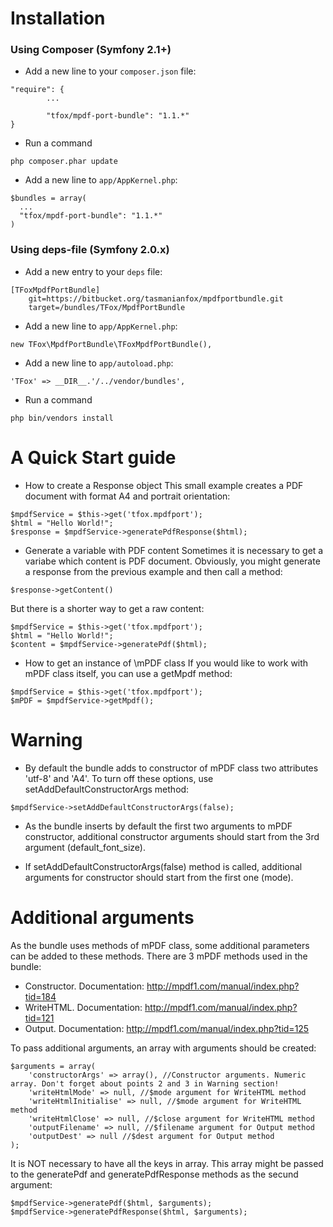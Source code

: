  Installation
==============================================
### Using Composer (Symfony 2.1+)

* Add a new line to your `composer.json` file:
<pre><code>"require": {
		...
        
        "tfox/mpdf-port-bundle": "1.1.*"
}
</code></pre>

* Run a command
<pre><code>php composer.phar update
</code></pre>

* Add a new line to `app/AppKernel.php`:
<pre><code>$bundles = array(
  ...
  "tfox/mpdf-port-bundle": "1.1.*"
)
</code></pre>

### Using deps-file (Symfony 2.0.x)

* Add a new entry to your `deps` file:
<pre><code>[TFoxMpdfPortBundle]
    git=https://bitbucket.org/tasmanianfox/mpdfportbundle.git
    target=/bundles/TFox/MpdfPortBundle 
</code></pre>

* Add a new line to `app/AppKernel.php`:
<pre><code>new TFox\MpdfPortBundle\TFoxMpdfPortBundle(), 
</code></pre>

* Add a new line to `app/autoload.php`:
<pre><code>'TFox' => __DIR__.'/../vendor/bundles',
</code></pre>

* Run a command
<pre><code>php bin/vendors install
</code></pre>

 A Quick Start guide
==============================================
* How to create a Response object
This small example creates a PDF document with format A4 and portrait orientation:
<pre><code>$mpdfService = $this->get('tfox.mpdfport');
$html = "<html><head></head><body>Hello World!</body></html>";
$response = $mpdfService->generatePdfResponse($html);
</code></pre>

* Generate a variable with PDF content
Sometimes it is necessary to get a variabe which content is PDF document. Obviously, you might generate a response from the previous example and then call a method:
<pre><code>$response->getContent()
</code></pre>
But there is a shorter way to get a raw content:
<pre><code>$mpdfService = $this->get('tfox.mpdfport');
$html = "<html><head></head><body>Hello World!</body></html>";
$content = $mpdfService->generatePdf($html);
</code></pre>

* How to get an instance of \mPDF class
If you would like to work with mPDF class itself, you can use a getMpdf method:
<pre><code>$mpdfService = $this->get('tfox.mpdfport');
$mPDF = $mpdfService->getMpdf();
</code></pre>



 Warning
==============================================
* By default the bundle adds to constructor of mPDF class two attributes 'utf-8' and 'A4'. To turn off these options, use setAddDefaultConstructorArgs method:
<pre><code>$mpdfService->setAddDefaultConstructorArgs(false);
</code></pre>

* As the bundle inserts by default the first two arguments to mPDF constructor, additional constructor arguments should start from the 3rd argument (default_font_size).

* If setAddDefaultConstructorArgs(false) method is called, additional arguments for constructor should start from the first one (mode).



 Additional arguments
==============================================
As the bundle uses methods of mPDF class, some additional parameters can be added to these methods. There are 3 mPDF methods used in the bundle:
* Constructor. Documentation: http://mpdf1.com/manual/index.php?tid=184
* WriteHTML. Documentation:  http://mpdf1.com/manual/index.php?tid=121
* Output. Documentation:  http://mpdf1.com/manual/index.php?tid=125

To pass additional arguments, an array with arguments should be created:
<pre><code>$arguments = array(
	'constructorArgs' => array(), //Constructor arguments. Numeric array. Don't forget about points 2 and 3 in Warning section!
	'writeHtmlMode' => null, //$mode argument for WriteHTML method
	'writeHtmlInitialise' => null, //$mode argument for WriteHTML method
	'writeHtmlClose' => null, //$close argument for WriteHTML method
	'outputFilename' => null, //$filename argument for Output method
	'outputDest' => null //$dest argument for Output method
);
</code></pre>
It is NOT necessary to have all the keys in array.
This array might be passed to the generatePdf and generatePdfResponse methods as the secund argument:
<pre><code>$mpdfService->generatePdf($html, $arguments);
$mpdfService->generatePdfResponse($html, $arguments);
</code></pre>
